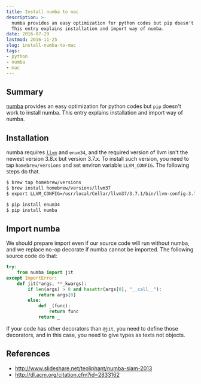 ```yaml
---
title: Install numba to mac
description: >-
  numba provides an easy optimization for python codes but pip doesn't work to install numba.
  This entry explains installation and import way of numba.
date: 2016-07-29
lastmod: 2016-11-25
slug: install-numba-to-mac
tags:
- python
- numba
- mac
---
```


## Summary
[numba](http://numba.pydata.org/) provides an easy optimization for python codes
but `pip` doesn't work to install numba.
This entry explains installation and import way of numba.


## Installation
numba requires [`llvm`](http://llvm.org/) and `enum34`,
and the required version of llvm isn't the newest version 3.8.x but version 3.7.x.
To install such version, you need to tap `homebrew/versions` and set environ variable `LLVM_CONFIG`.
The following steps do that.

```sh
$ brew tap homebrew/versions
$ brew install homebrew/versions/llvm37
$ export LLVM_CONFIG=/usr/local/Cellar/llvm37/3.7.1/bin/llvm-config-3.7

$ pip install enum34
$ pip install numba
```


## Import numba
We should prepare import even if our source code will run without numba,
and we replace no-op decorate if numba cannot be imported.
The following source code do that:

```py
try:
    from numba import jit
except ImportError:
    def jit(*args, **_kwargs):
        if len(args) > 0 and hasattr(args[0], "__call__"):
            return args[0]
        else:
            def _(func):
                return func
            return _
```

If your code has other decorators than `@jit`, you need to define those decorators,
and in this case, you need to give types as texts not objects.


## References
* http://www.slideshare.net/teoliphant/numba-siam-2013
* http://dl.acm.org/citation.cfm?id=2833162
